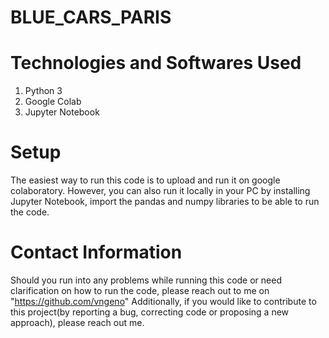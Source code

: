 # BLUE_CARS_PARIS

# Technologies and Softwares Used

1. Python 3
2. Google Colab
3. Jupyter Notebook

# Setup

The easiest way to run this code is to upload and run it on google colaboratory. However, you can also run it locally in your PC by installing Jupyter Notebook, import the pandas and numpy libraries to be able to run the code.

# Contact Information

Should you run into any problems while running this code or need clarification on how to run the code, please reach out to me on "https://github.com/vngeno"
Additionally, if you would like to contribute to this project(by reporting a bug, correcting code or proposing a new approach), please reach out me.
